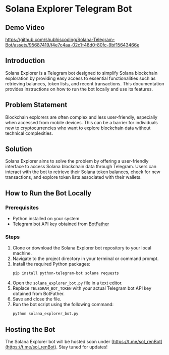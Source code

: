 # Solana Explorer Telegram Bot

## Demo Video


https://github.com/shubhiscoding/Solana-Telegram-Bot/assets/95687419/f4e7c4aa-02c1-48d0-80fc-9bf15643466e



## Introduction

Solana Explorer is a Telegram bot designed to simplify Solana blockchain exploration by providing easy access to essential functionalities such as retrieving balances, token lists, and recent transactions. This documentation provides instructions on how to run the bot locally and use its features.

## Problem Statement

Blockchain explorers are often complex and less user-friendly, especially when accessed from mobile devices. This can be a barrier for individuals new to cryptocurrencies who want to explore blockchain data without technical complexities.

## Solution

Solana Explorer aims to solve the problem by offering a user-friendly interface to access Solana blockchain data through Telegram. Users can interact with the bot to retrieve their Solana token balances, check for new transactions, and explore token lists associated with their wallets.

## How to Run the Bot Locally

### Prerequisites
- Python installed on your system
- Telegram bot API key obtained from [BotFather](https://t.me/BotFather)

### Steps
1. Clone or download the Solana Explorer bot repository to your local machine.
2. Navigate to the project directory in your terminal or command prompt.
3. Install the required Python packages:
   ```bash
   pip install python-telegram-bot solana requests

1. Open the `solana_explorer_bot.py` file in a text editor.
2. Replace `TELEGRAM_BOT_TOKEN` with your actual Telegram bot API key obtained from BotFather.
3. Save and close the file.
4. Run the bot script using the following command:
   ```bash
   python solana_explorer_bot.py
## Hosting the Bot

The Solana Explorer bot will be hosted soon under [https://t.me/sol_renBot](https://t.me/sol_renBot). Stay tuned for updates!
